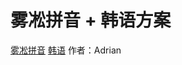 # 雾凇拼音 + 韩语方案

[雾凇拼音](https://dvel.me/posts/rime-ice/)
[韩语](https://blog.einverne.info/post/2019/08/rime-korean-japanese-input-method.html)
作者：Adrian
